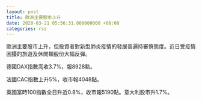 ```yaml
---
layout: post
title: 歐洲主要股市上升
date: 2020-03-21 05:56:31.000000000 +08:00
categories: rss
---
```


歐洲主要股市上升，但投資者對新型肺炎疫情的發展普遍持審慎態度。近日受疫情困擾的旅遊及休閒類股份大幅反彈。

德國DAX指數高收3.7%，報8928點。

法國CAC指數上升5%，收市報4048點。

英國富時100指數全日升近0.8%，收市報5190點。意大利股市升1.7%。
